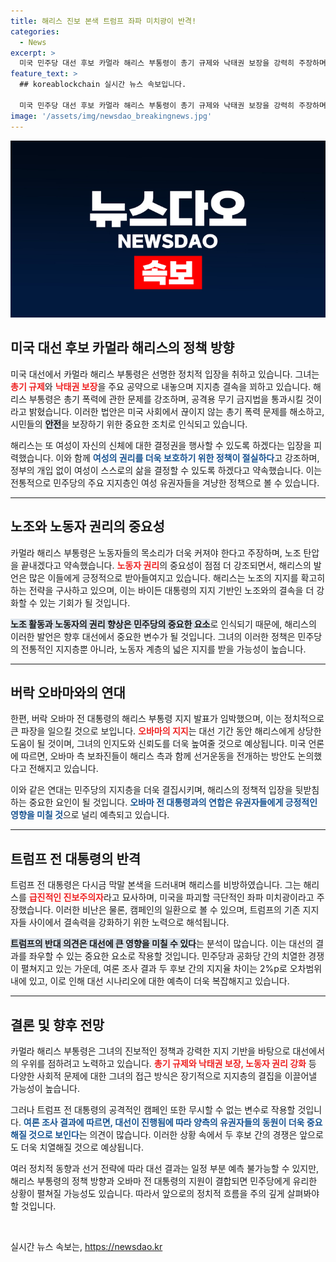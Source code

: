 ```yaml
---
title: 해리스 진보 본색 트럼프 좌파 미치광이 반격!
categories:
  - News
excerpt: >
  미국 민주당 대선 후보 카멀라 해리스 부통령이 총기 규제와 낙태권 보장을 강력히 주장하며 지지층 결집에 나섰습니다. 오바마 전 대통령의 지지도 임박, 대선 판도는 더욱 긴박해지고 있습니다! 클릭해서 자세히 알아보세요!
feature_text: >
  ## koreablockchain 실시간 뉴스 속보입니다.

  미국 민주당 대선 후보 카멀라 해리스 부통령이 총기 규제와 낙태권 보장을 강력히 주장하며 지지층 결집에 나섰습니다. 오바마 전 대통령의 지지도 임박, 대선 판도는 더욱 긴박해지고 있습니다! 클릭해서 자세히 알아보세요!
image: '/assets/img/newsdao_breakingnews.jpg'
---
```


<p><img src="/assets/img/newsdao_breakingnews.jpg" alt="koreablockchain 속보" /></p>

<h2 data-ke-size="size26">미국 대선 후보 카멀라 해리스의 정책 방향</h2>

<p data-ke-size="size16">미국 대선에서 카멀라 해리스 부통령은 선명한 정치적 입장을 취하고 있습니다. 그녀는 <b><span style="color: #ee2323;">총기 규제</span></b>와 <b><span style="color: #ee2323;">낙태권 보장</span></b>을 주요 공약으로 내놓으며 지지층 결속을 꾀하고 있습니다. 해리스 부통령은 총기 폭력에 관한 문제를 강조하며, 공격용 무기 금지법을 통과시킬 것이라고 밝혔습니다. 이러한 법안은 미국 사회에서 끊이지 않는 총기 폭력 문제를 해소하고, 시민들의 <b><span style="background-color: #21538527;">안전</span></b>을 보장하기 위한 중요한 조치로 인식되고 있습니다.</p>

<p data-ke-size="size16">해리스는 또 여성이 자신의 신체에 대한 결정권을 행사할 수 있도록 하겠다는 입장을 피력했습니다. 이와 함께 <b><span style="color: #1a5490;">여성의 권리를 더욱 보호하기 위한 정책이 절실하다</span></b>고 강조하며, 정부의 개입 없이 여성이 스스로의 삶을 결정할 수 있도록 하겠다고 약속했습니다. 이는 전통적으로 민주당의 주요 지지층인 여성 유권자들을 겨냥한 정책으로 볼 수 있습니다.</p>

<hr>

<h2 data-ke-size="size26">노조와 노동자 권리의 중요성</h2>

<p data-ke-size="size16">카멀라 해리스 부통령은 노동자들의 목소리가 더욱 커져야 한다고 주장하며, 노조 탄압을 끝내겠다고 약속했습니다. <b><span style="color: #ee2323;">노동자 권리</span></b>의 중요성이 점점 더 강조되면서, 해리스의 발언은 많은 이들에게 긍정적으로 받아들여지고 있습니다. 해리스는 노조의 지지를 확고히 하는 전략을 구사하고 있으며, 이는 바이든 대통령의 지지 기반인 노조와의 결속을 더 강화할 수 있는 기회가 될 것입니다.</p>

<p data-ke-size="size16"><b><span style="background-color: #21538527;">노조 활동과 노동자의 권리 향상은 민주당의 중요한 요소</span></b>로 인식되기 때문에, 해리스의 이러한 발언은 향후 대선에서 중요한 변수가 될 것입니다. 그녀의 이러한 정책은 민주당의 전통적인 지지층뿐 아니라, 노동자 계층의 넓은 지지를 받을 가능성이 높습니다. </p>

<hr>

<h2 data-ke-size="size26">버락 오바마와의 연대</h2>

<p data-ke-size="size16">한편, 버락 오바마 전 대통령의 해리스 부통령 지지 발표가 임박했으며, 이는 정치적으로 큰 파장을 일으킬 것으로 보입니다. <b><span style="color: #ee2323;">오바마의 지지</span></b>는 대선 기간 동안 해리스에게 상당한 도움이 될 것이며, 그녀의 인지도와 신뢰도를 더욱 높여줄 것으로 예상됩니다. 미국 언론에 따르면, 오바마 측 보좌진들이 해리스 측과 함께 선거운동을 전개하는 방안도 논의했다고 전해지고 있습니다.</p>

<p data-ke-size="size16">이와 같은 연대는 민주당의 지지층을 더욱 결집시키며, 해리스의 정책적 입장을 뒷받침하는 중요한 요인이 될 것입니다. <b><span style="color: #1a5490;">오바마 전 대통령과의 연합은 유권자들에게 긍정적인 영향을 미칠 것</span></b>으로 널리 예측되고 있습니다.</p>

<hr>

<h2 data-ke-size="size26">트럼프 전 대통령의 반격</h2>

<p data-ke-size="size16">트럼프 전 대통령은 다시금 막말 본색을 드러내며 해리스를 비방하였습니다. 그는 해리스를 <b><span style="color: #ee2323;">급진적인 진보주의자</span></b>라고 묘사하며, 미국을 파괴할 극단적인 좌파 미치광이라고 주장했습니다. 이러한 비난은 물론, 캠페인의 일환으로 볼 수 있으며, 트럼프의 기존 지지자들 사이에서 결속력을 강화하기 위한 노력으로 해석됩니다.</p>

<p data-ke-size="size16"><b><span style="background-color: #21538527;">트럼프의 반대 의견은 대선에 큰 영향을 미칠 수 있다</span></b>는 분석이 많습니다. 이는 대선의 결과를 좌우할 수 있는 중요한 요소로 작용할 것입니다. 민주당과 공화당 간의 치열한 경쟁이 펼쳐지고 있는 가운데, 여론 조사 결과 두 후보 간의 지지율 차이는 2%p로 오차범위 내에 있고, 이로 인해 대선 시나리오에 대한 예측이 더욱 복잡해지고 있습니다.</p>

<hr>

<h2 data-ke-size="size26">결론 및 향후 전망</h2>

<p data-ke-size="size16">카멀라 해리스 부통령은 그녀의 진보적인 정책과 강력한 지지 기반을 바탕으로 대선에서의 우위를 점하려고 노력하고 있습니다. <b><span style="color: #ee2323;">총기 규제와 낙태권 보장, 노동자 권리 강화</span></b> 등 다양한 사회적 문제에 대한 그녀의 접근 방식은 장기적으로 지지층의 결집을 이끌어낼 가능성이 높습니다.</p>

<p data-ke-size="size16">그러나 트럼프 전 대통령의 공격적인 캠페인 또한 무시할 수 없는 변수로 작용할 것입니다. <b><span style="color: #1a5490;">여론 조사 결과에 따르면, 대선이 진행됨에 따라 양측의 유권자들의 동원이 더욱 중요해질 것으로 보인다</span></b>는 의견이 많습니다. 이러한 상황 속에서 두 후보 간의 경쟁은 앞으로도 더욱 치열해질 것으로 예상됩니다.</p>

<p data-ke-size="size16">여러 정치적 동향과 선거 전략에 따라 대선 결과는 일정 부분 예측 불가능할 수 있지만, 해리스 부통령의 정책 방향과 오바마 전 대통령의 지원이 결합되면 민주당에게 유리한 상황이 펼쳐질 가능성도 있습니다. 따라서 앞으로의 정치적 흐름을 주의 깊게 살펴봐야 할 것입니다.</p>

<p data-ke-size="size16">&nbsp;</p>
실시간 뉴스 속보는, <a href="https://newsdao.kr" rel="dofollow">https://newsdao.kr</a>


